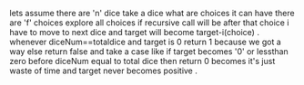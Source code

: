 lets assume there are 'n' dice
take a dice what are choices it can have there are 'f' choices
explore all choices if recursive call will be after that choice i have to move to
next dice and target will become target-i(choice) .
whenever diceNum==totaldice and target is 0 return 1 because we got a way
else return false and take a case like if target becomes '0' or lessthan zero before diceNum equal to total dice  then return 0 becomes it's just waste of time and target never becomes positive .
